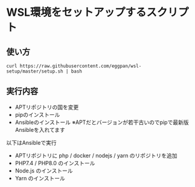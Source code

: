 # WSL環境をセットアップするスクリプト

## 使い方
`curl https://raw.githubusercontent.com/eggpan/wsl-setup/master/setup.sh | bash`

## 実行内容
* APTリポジトリの国を変更
* pipのインストール
* Ansibleのインストール
※APTだとバージョンが若干古いのでpipで最新版Ansibleを入れてます

以下はAnsibleで実行
* APTリポジトリに php / docker / nodejs / yarn のリポジトリを追加
* PHP7.4 / PHP8.0 のインストール
* Node.js のインストール
* Yarn のインストール
